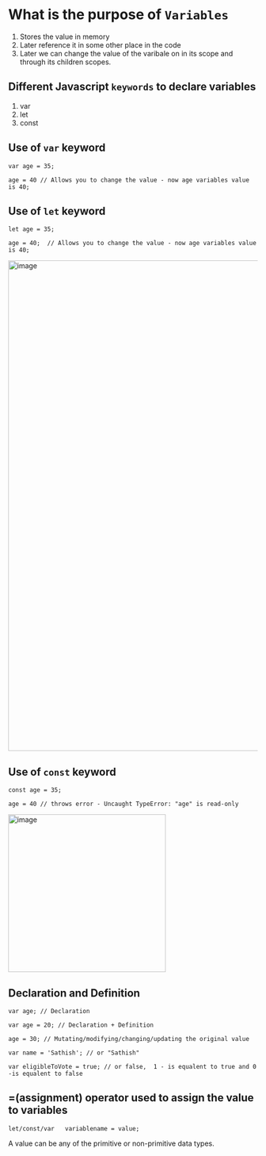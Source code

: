 # What is the purpose of `Variables`

1. Stores the value in memory
2. Later reference it in some other place in the code
3. Later we can change the value of the varibale on in its scope and through its children scopes.

## Different Javascript `keywords` to declare variables

1. var
2. let
3. const

## Use of `var` keyword

    var age = 35;

    age = 40 // Allows you to change the value - now age variables value is 40;

## Use of `let` keyword

    let age = 35;

    age = 40;  // Allows you to change the value - now age variables value is 40;

<img width="989" alt="image" src="https://github.com/user-attachments/assets/9502e2a0-5e69-4802-8ee0-f3bff58c5c2e">

## Use of `const` keyword

    const age = 35;

    age = 40 // throws error - Uncaught TypeError: "age" is read-only

<img width="318" alt="image" src="https://github.com/user-attachments/assets/09c3e74c-0941-41c0-9496-1955b6dac4de">

## Declaration and Definition

    var age; // Declaration

    var age = 20; // Declaration + Definition

    age = 30; // Mutating/modifying/changing/updating the original value

    var name = 'Sathish'; // or "Sathish"

    var eligibleToVote = true; // or false,  1 - is equalent to true and 0 -is equalent to false

## =(assignment) operator used to assign the value to variables

    let/const/var   variablename = value;

A value can be any of the primitive or non-primitive data types.
